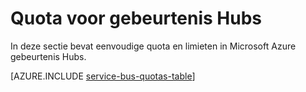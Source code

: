 <properties 
    pageTitle="Microsoft Azure gebeurtenis Hubs quota en limieten | Microsoft Azure"
    description="Limieten en quota voor Azure gebeurtenis Hubs"
    services="event-hubs"
    documentationCenter="na"
    authors="sethmanheim"
    manager="timlt"
    editor="" />
<tags 
    ms.service="event-hubs"
    ms.devlang="na"
    ms.topic="article"
    ms.tgt_pltfrm="na"
    ms.workload="na"
    ms.date="09/27/2016"
    ms.author="sethm" />

# <a name="event-hubs-quotas"></a>Quota voor gebeurtenis Hubs

In deze sectie bevat eenvoudige quota en limieten in Microsoft Azure gebeurtenis Hubs.

[AZURE.INCLUDE [service-bus-quotas-table](../../includes/event-hubs-limits.md)] 
